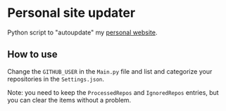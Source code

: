 # Personal site updater

Python script to "autoupdate" my [personal website](https://honnef.dev).

## How to use

Change the `GITHUB_USER` in the `Main.py` file and list and categorize your repositories in the `Settings.json`.

Note: you need to keep the `ProcessedRepos` and `IgnoredRepos` entries, but you can clear the items without a problem.
